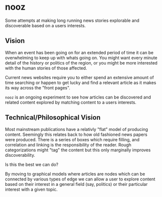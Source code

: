 # nooz

Some attempts at making long running news stories explorable and discoverable based on a users interests.

## Vision

When an event has been going on for an extended period of time it can be overwhelming to keep up with whats going on. You might want every minute detail of the history or politics of the region, or you might be more interested with the human stories of those affected.

Current news websites require you to either spend an extensive amount of time searching or happen to get lucky and find a relevant article as it makes its way across the "front pages".

`nooz` is an ongoing experiment to see how articles can be discovered and related content explored by matching content to a users interests.

## Technical/Philosophical Vision

Most mainstream publications have a relativly "flat" model of producing content. Seemingly this relates back to how old fashioned news papers were produced. There is a series of boxes which require filling, and correlation and linking is the responsibility of the reader.
Rough categorizations might "tag" the content but this only marginally improves discoverability.

Is this the best we can do?

By moving to graphical models where articles are nodes which can be connected by various types of edge we can allow a user to explore content based on their interest in a general field (say, politics) or their particular interest with a given topic.


